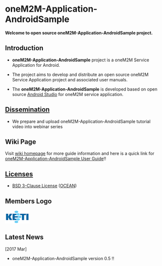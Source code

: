 # oneM2M-Application-AndroidSample
 **Welcome to open source oneM2M-Application-AndroidSample project.**

## **Introduction**
- **oneM2M-Application-AndroidSample** project is a oneM2M Service Application for Android.
- The project aims to develop and distribute an open source oneM2M Service Application project and associated user manuals.    

- The **oneM2M-Application-AndroidSample** is developed based on open source [Android Studio](https://developer.android.com/studio/index.html) for oneM2M service application.

## **[Dissemination](https://github.com/IoTKETI/oneM2M-Application-AndroidSample/wiki/)**
- We prepare and upload oneM2M-Application-AndroidSample tutorial video into webinar series

## **Wiki Page**
Visit [wiki homepage](https://github.com/IoTKETI/oneM2M-Application-AndroidSample/wiki) for more guide information and here is a quick link for [oneM2M-Application-AndroidSample User Guide](https://github.com/IoTKETI/oneM2M-Application-AndroidSample/blob/master/doc/oneM2M-Application-AndroidSample_User_Guide_ver0_5.pdf)!!

## **[Licenses](https://github.com/IoTKETI/oneM2M-Application-AndroidSample/LICENSE)**

- [BSD 3-Clause License](http://www.iotocean.org/license/) ([OCEAN](http://www.iotocean.org/main/))


## **Members Logo**
  ![KETI logo](https://github.com/IoTKETI/oneM2MTester/blob/master/doc/Partnership/KETI_logo.png) 

## **Latest News**
[2017 Mar]
- oneM2M-Application-AndroidSample version 0.5 !! 
